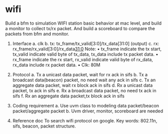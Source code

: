 # wifi
Build a bfm to simulation WIFI station basic behavior at mac level, and build a monitor to collect tx/rx packet. And build a scoreboard to compare the packets from bfm and monitor. 
1.	Interface 
a.	clk
b.	tx: tx_frame/tx_valid[3:0]/tx_data[31:0] (output)
c.	rx: rx_frame/rx_valid[3:0]/rx_data[31:0](input)
Note: 
•	tx_frame indicate the tx start, tx_valid indicate valid byte of tx_data, tx_data include tx packet data.
•	rx_frame indicate the rx start, rx_valid indicate valid byte of rx_data, rx_data include rx packet data.
•	Clk: 80M

2.	Protocol
a.	Tx a unicast data packet, wait for rx ack in sifs
b.	Tx a broadcast data(beacon) packet, no need wait any ack in sifs
c.	Tx an aggregate data packet, wait rx block ack in sifs
d.	Rx a unicast data packet, tx ack in sifs
e.	Rx a broadcast data packet, no need tx ack in sifs
f.	Rx an aggregate data packet,tx block ack in sifs

3.	Coding requirement
a.	Use uvm class to modeling data packet/beacon packet/aggregate packet
b.	Uvm driver, monitor, scoreboard are needed

4.	Reference doc
To search wifi protocol on google. Key words: 802.11n, sifs, beacon, packet structure. 

